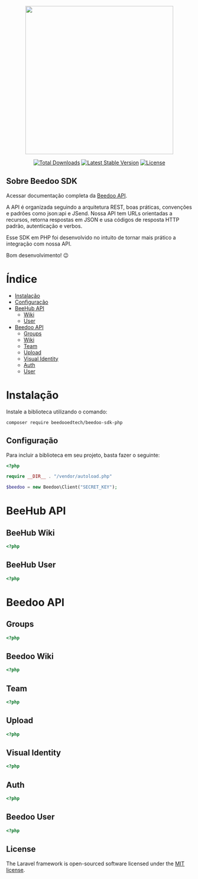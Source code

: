<p align="center"><a href="https://laravel.com" target="_blank"><img src="https://www.beedoo.com.br/wp-content/uploads/2019/09/LOGO-BEEDOO-EDTECH-WHITE.png" width="400"></a></p>

<p align="center">
<a href="https://packagist.org/packages/laravel/framework"><img src="https://img.shields.io/packagist/dt/laravel/framework" alt="Total Downloads"></a>
<a href="https://packagist.org/packages/laravel/framework"><img src="https://img.shields.io/packagist/v/laravel/framework" alt="Latest Stable Version"></a>
<a href="https://packagist.org/packages/laravel/framework"><img src="https://img.shields.io/packagist/l/laravel/framework" alt="License"></a>
</p>

## Sobre Beedoo SDK

Acessar documentação completa da [Beedoo API](http://document-api.beedoo.io.s3-website-us-east-1.amazonaws.com).

A API é organizada seguindo a arquitetura REST, boas práticas, convenções e padrões como json:api e JSend. Nossa API tem URLs orientadas a recursos, retorna respostas em JSON e usa códigos de resposta HTTP padrão, autenticação e verbos.

Esse SDK em PHP foi desenvolvido no intuito de tornar mais prático a integração com nossa API.

Bom desenvolvimento! 😉

# Índice

- [Instalação](#instalação)
- [Configuração](#configuração)
- [BeeHub API](#beehub-api)
  - [Wiki](#beehub-wiki)
  - [User](#beehub-user)
- [Beedoo API](#beedoo-api)
  - [Groups](#groups)
  - [Wiki](#beedoo-wiki)
  - [Team](#team)
  - [Upload](#upload)
  - [Visual Identity](#visual-identity)
  - [Auth](#auth)
  - [User](#beedoo-user)

# Instalação

Instale a biblioteca utilizando o comando:

`composer require beedooedtech/beedoo-sdk-php`

## Configuração

Para incluir a biblioteca em seu projeto, basta fazer o seguinte:

```php
<?php

require __DIR__ . "/vendor/autoload.php"

$beedoo = new Beedoo\Client("SECRET_KEY");
```

# BeeHub API

## BeeHub Wiki

```php
<?php

```

## BeeHub User

```php
<?php

```

# Beedoo API

## Groups

```php
<?php

```

## Beedoo Wiki

```php
<?php

```

## Team

```php
<?php

```

## Upload

```php
<?php

```

## Visual Identity

```php
<?php

```

## Auth

```php
<?php

```

## Beedoo User

```php
<?php

```

## License

The Laravel framework is open-sourced software licensed under the [MIT license](https://opensource.org/licenses/MIT).
